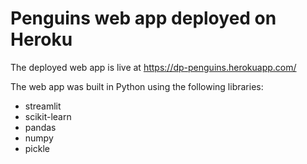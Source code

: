 # Penguins web app deployed on Heroku

The deployed web app is live at https://dp-penguins.herokuapp.com/


The web app was built in Python using the following libraries:
* streamlit
* scikit-learn
* pandas
* numpy
* pickle
